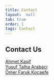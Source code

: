 ```yaml
---
title: Contact
layout:  null
tab: true
order: 1
tags: Contact
---
```


## Contact Us

[Ahmet Kaşif](https://www.linkedin.com/in/ahmetkasif/) <br>
[Yusuf Talha Arabacı](https://www.linkedin.com/in/yusufarbc/) <br>
[Ömer Faruk Kocaefe](https://www.linkedin.com/in/omer-faruk-kocaefe/) <br>
 
